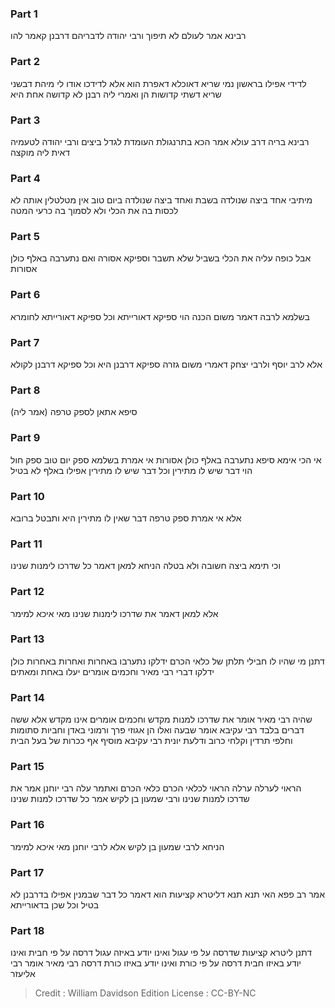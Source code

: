 
### Part 1
רבינא אמר לעולם לא תיפוך ורבי יהודה לדבריהם דרבנן קאמר להו 

### Part 2
לדידי אפילו בראשון נמי שריא דאוכלא דאפרת הוא אלא לדידכו אודו לי מיהת דבשני שריא דשתי קדושות הן ואמרי ליה רבנן לא קדושה אחת היא 

### Part 3
רבינא בריה דרב עולא אמר הכא בתרנגולת העומדת לגדל ביצים ורבי יהודה לטעמיה דאית ליה מוקצה 

### Part 4
מיתיבי אחד ביצה שנולדה בשבת ואחד ביצה שנולדה ביום טוב אין מטלטלין אותה לא לכסות בה את הכלי ולא לסמוך בה כרעי המטה 

### Part 5
אבל כופה עליה את הכלי בשביל שלא תשבר וספיקא אסורה ואם נתערבה באלף כולן אסורות

### Part 6
בשלמא לרבה דאמר משום הכנה הוי ספיקא דאורייתא וכל ספיקא דאורייתא לחומרא 

### Part 7
אלא לרב יוסף ולרבי יצחק דאמרי משום גזרה ספיקא דרבנן היא וכל ספיקא דרבנן לקולא 

### Part 8
(אמר ליה) סיפא אתאן לספק טרפה 

### Part 9
אי הכי אימא סיפא נתערבה באלף כולן אסורות אי אמרת בשלמא ספק יום טוב ספק חול הוי דבר שיש לו מתירין וכל דבר שיש לו מתירין אפילו באלף לא בטיל 

### Part 10
אלא אי אמרת ספק טרפה דבר שאין לו מתירין היא ותבטל ברובא 

### Part 11
וכי תימא ביצה חשובה ולא בטלה הניחא למאן דאמר כל שדרכו לימנות שנינו 

### Part 12
אלא למאן דאמר את שדרכו לימנות שנינו מאי איכא למימר 

### Part 13
דתנן מי שהיו לו חבילי תלתן של כלאי הכרם ידלקו נתערבו באחרות ואחרות באחרות כולן ידלקו דברי רבי מאיר וחכמים אומרים יעלו באחת ומאתים

### Part 14
שהיה רבי מאיר אומר את שדרכו למנות מקדש וחכמים אומרים אינו מקדש אלא ששה דברים בלבד רבי עקיבא אומר שבעה ואלו הן אגוזי פרך ורמוני באדן וחביות סתומות וחלפי תרדין וקלחי כרוב ודלעת יונית רבי עקיבא מוסיף אף ככרות של בעל הבית

### Part 15
הראוי לערלה ערלה הראוי לכלאי הכרם כלאי הכרם ואתמר עלה רבי יוחנן אמר את שדרכו למנות שנינו ורבי שמעון בן לקיש אמר כל שדרכו למנות שנינו 

### Part 16
הניחא לרבי שמעון בן לקיש אלא לרבי יוחנן מאי איכא למימר 

### Part 17
אמר רב פפא האי תנא תנא דליטרא קציעות הוא דאמר כל דבר שבמנין אפילו בדרבנן לא בטיל וכל שכן בדאורייתא 

### Part 18
דתנן ליטרא קציעות שדרסה על פי עגול ואינו יודע באיזה עגול דרסה על פי חבית ואינו יודע באיזו חבית דרסה על פי כורת ואינו יודע באיזו כורת דרסה רבי מאיר אומר רבי אליעזר 

>Credit : William Davidson Edition
>License : CC-BY-NC